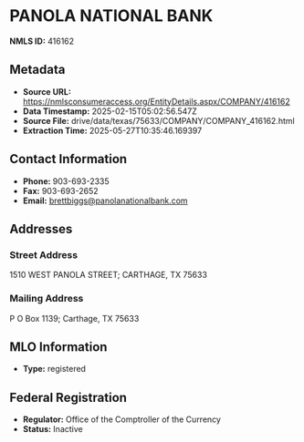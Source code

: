 # PANOLA NATIONAL BANK

**NMLS ID:** 416162

## Metadata
- **Source URL:** https://nmlsconsumeraccess.org/EntityDetails.aspx/COMPANY/416162
- **Data Timestamp:** 2025-02-15T05:02:56.547Z
- **Source File:** drive/data/texas/75633/COMPANY/COMPANY_416162.html
- **Extraction Time:** 2025-05-27T10:35:46.169397

## Contact Information
- **Phone:** 903-693-2335
- **Fax:** 903-693-2652
- **Email:** brettbiggs@panolanationalbank.com

## Addresses
### Street Address
1510 WEST PANOLA STREET; CARTHAGE, TX 75633

### Mailing Address
P O Box 1139; Carthage, TX 75633

## MLO Information
- **Type:** registered

## Federal Registration
- **Regulator:** Office of the Comptroller of the Currency
- **Status:** Inactive
